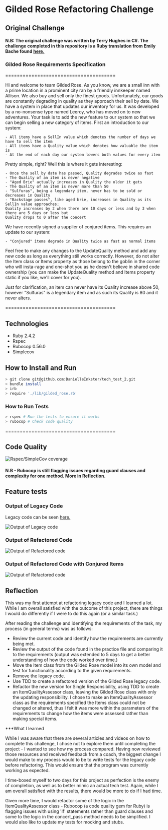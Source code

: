 # Gilded Rose Refactoring Challenge

## Original Challenge 
#### N.B: The original challenge was written by Terry Hughes in C#. The challenge completed in this repository is a Ruby translation from Emily Bache found [here.](https://github.com/emilybache/GildedRose-Refactoring-Kata "Translated code source")

### Gilded Rose Requirements Specification
======================================

Hi and welcome to team Gilded Rose. As you know, we are a small inn with a prime location in a
prominent city ran by a friendly innkeeper named Allison. We also buy and sell only the finest goods.
Unfortunately, our goods are constantly degrading in quality as they approach their sell by date. We
have a system in place that updates our inventory for us. It was developed by a no-nonsense type named
Leeroy, who has moved on to new adventures. Your task is to add the new feature to our system so that
we can begin selling a new category of items. First an introduction to our system:

	- All items have a SellIn value which denotes the number of days we have to sell the item
	- All items have a Quality value which denotes how valuable the item is
	- At the end of each day our system lowers both values for every item

Pretty simple, right? Well this is where it gets interesting:

	- Once the sell by date has passed, Quality degrades twice as fast
	- The Quality of an item is never negative
	- "Aged Brie" actually increases in Quality the older it gets
	- The Quality of an item is never more than 50
	- "Sulfuras", being a legendary item, never has to be sold or decreases in Quality
	- "Backstage passes", like aged brie, increases in Quality as its SellIn value approaches;
	Quality increases by 2 when there are 10 days or less and by 3 when there are 5 days or less but
	Quality drops to 0 after the concert

We have recently signed a supplier of conjured items. This requires an update to our system:

	- "Conjured" items degrade in Quality twice as fast as normal items

Feel free to make any changes to the UpdateQuality method and add any new code as long as everything
still works correctly. However, do not alter the Item class or Items property as those belong to the
goblin in the corner who will insta-rage and one-shot you as he doesn't believe in shared code
ownership (you can make the UpdateQuality method and Items property static if you like, we'll cover
for you).

Just for clarification, an item can never have its Quality increase above 50, however "Sulfuras" is a
legendary item and as such its Quality is 80 and it never alters.

======================================

## Technologies
* Ruby 2.4.2
* Rspec
* Rubocop 0.56.0
* Simplecov

## How to Install and Run
```bash
> git clone git@github.com:DanielleInkster/tech_test_2.git
> bundle install
> irb
> require './lib/gilded_rose.rb'
```
### How to Run Tests
```bash
> rspec # Run the tests to ensure it works
> rubocop # Check code quality
```


======================================

## Code Quality
![Rspec/SimpleCov coverage](Images/rspec.png "Rspec/SimpleCov Coverage")

#### N.B - Rubocop is still flagging issues regarding guard clauses and complexity for one method. More in Reflection.

## Feature tests

### Output of Legacy Code
Legacy code can be seen [here.](https://github.com/emilybache/GildedRose-Refactoring-Kata/blob/master/ruby/gilded_rose.rb "Ruby Legacy Code")

![Output of Legacy code](Images/Legacy_code.png "Output of Legacy code")

### Output of Refactored Code
![Output of Refactored code](Images/Refactored_code.png "Output of Refactored code")

### Output of Refactored Code with Conjured Items
![Output of Refactored code](Images/Refactored_code_wConjured.png "Output of Refactored code")

## Reflection

This was my first attempt at refactoring legacy code and I learned a lot. While I am overall satisfied with the outcome of this project, there are things I would do differently if I were to do this again (or a similar task.)

After reading the challenge and identifying the requirements of the task, my process (in general terms) was as follows:

* Review the current code and identify how the requirements are currently being met.
* Review the output of the code found in the practice file and comparing it to the requirements (output was extended to 5 days to get a better understanding of how the code worked over time.)
* Move the Item class from the Gilded Rose model into its own model and test for functionality according to the given requirements.
* Remove the legacy code.
* Use TDD to create a refactored version of the Gilded Rose legacy code.
* Refactor the new version for Single Responsibility, using TDD to create an ItemQualityAssessor class, leaving the Gilded    	Rose class with only the updating responsibility. I chose to make an ItemQualityAssessor class as the requirements specified   the Items class could not be changed or altered, thus I felt it was more within the parameters of the requirements to change   how the items were assessed rather than making special items. 

***What I learned

While I was aware that there are several articles and videos on how to complete this challenge, I chose not to explore them until completing the project - I wanted to see how my process compared. Having now reviewed those resources and received feedback from a coach, the biggest change I would make to my process would to be to write tests for the legacy code before refactoring. This would ensure that the program was currently working as expected.

I time-boxed myself to two days for this project as perfection is the enemy of completion, as well as to better mimic an actual tech test. Again, while I am overall satisfied with the results, there would be more to do if I had time. 

Given more time, I would refactor some of the logic in the ItemQualityAssessor class - Rubocop (a code quality gem for Ruby) is flagging issues with using 'if' statements rather than guard clauses and some to the logic in the concert_pass method needs to be simplified. I would also like to update my tests for mocking and stubs. 










